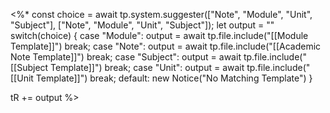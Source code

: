 <%*
const choice = await tp.system.suggester(["Note", "Module", "Unit", "Subject"], ["Note", "Module", "Unit", "Subject"]);
let output = ""
switch(choice) {
    case "Module":
        output = await tp.file.include("[[Module Template]]")
        break;
    case "Note":
		output = await tp.file.include("[[Academic Note Template]]")
		break;
    case "Subject":
	   output = await tp.file.include("[[Subject Template]]")
	   break;
    case "Unit":
        output = await tp.file.include("[[Unit Template]]")
        break;
    default:
        new Notice("No Matching Template")
}
   
tR += output
%>